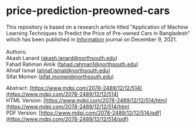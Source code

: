 # price-prediction-preowned-cars
This repository is based on a research article titled "Application of Machine Learning Techniques to Predict the Price
of Pre-owned Cars in Bangladesh" which has been published in [Information](https://www.mdpi.com/journal/information) journal on December 9, 2021. <br /> 
<br /> 
Authors:<br /> 
Akash Lanard (akash.lanard@northsouth.edu)<br /> 
Fahad Rahman Amik (fahad.rahman1@northsouth.edu)<br /> 
Ahnaf Ismat (ahnaf.ismat@northsouth.edu)<br /> 
Sifat Momen (sifat.momen@northsouth.edu)<br /> 

Abstract: [https://www.mdpi.com/2078-2489/12/12/514](https://www.mdpi.com/2078-2489/12/12/514) <br />
HTML Version:  [https://www.mdpi.com/2078-2489/12/12/514/htm](https://www.mdpi.com/2078-2489/12/12/514/htm) <br />
PDF Version: [https://www.mdpi.com/2078-2489/12/12/514/pdf](https://www.mdpi.com/2078-2489/12/12/514/pdf) <br />

